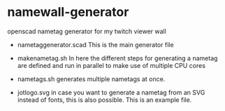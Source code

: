 # namewall-generator
openscad nametag generator for my twitch viewer wall

- nametaggenerator.scad
This is the main generator file

- makenametag.sh
In here the different steps for generating a nametag are defined and run in parallel to make use of multiple CPU cores

- nametags.sh
generates multiple nametags at once.

 - jotlogo.svg
 in case you want to generate a nametag from an SVG instead of fonts, this is also possible. This is an example file.